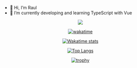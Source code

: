 
- 👋 Hi, I’m Raul
- 🌱 I’m currently developing and learning TypeScript with Vue

<p align="center">
  <img src ="https://github-readme-streak-stats.herokuapp.com?user=hardeath950&theme=radical&hide_border=true&background=FFFFFF00">
  
  <br>
<div align="center">
  
[![wakatime](https://wakatime.com/badge/user/f3263f0d-5225-486b-b6f9-bc7700e1157e.svg)](https://wakatime.com/@f3263f0d-5225-486b-b6f9-bc7700e1157e)

[![Wakatime stats](https://github-readme-stats.vercel.app/api/wakatime?username=hardeath950&layout=compact&langs_count=10&theme=radical&hide_border=true)](https://github.com/anuraghazra/github-readme-stats)
 
[![Top Langs](https://github-readme-stats.vercel.app/api/top-langs/?username=hardeath950&layout=donut&langs_count=10&theme=radical&hide_border=true)](https://github.com/anuraghazra/github-readme-stats)

[![trophy](https://github-profile-trophy.vercel.app/?username=hardeath950&theme=onedark)](https://github.com/ryo-ma/github-profile-trophy)
 
</div

</p>
